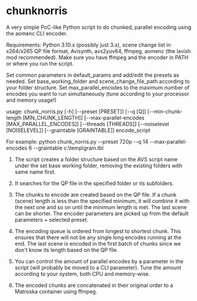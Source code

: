 # chunknorris
A very simple PoC-like Python script to do chunked, parallel encoding using the aomenc CLI encoder.

Requirements: Python 3.10.x (possibly just 3.x), scene change list in x264/x265 QP file format, Avisynth, avs2yuv64, ffmpeg, aomenc (the lavish mod recommended).
Make sure you have ffmpeg and the encoder in PATH or where you run the script.

Set common parameters in default_params and add/edit the presets as needed.
Set base_working_folder and scene_change_file_path according to your folder structure.
Set max_parallel_encodes to the maximum number of encodes you want to run simultaneously (tune according to your processor and memory usage!)

usage: chunk_norris.py [-h] [--preset [PRESET]] [--q [Q]] [--min-chunk-length [MIN_CHUNK_LENGTH]]
                       [--max-parallel-encodes [MAX_PARALLEL_ENCODES]] [--threads [THREADS]]
                       [--noiselevel [NOISELEVEL]] [--graintable [GRAINTABLE]] encode_script
                       
For example: python chunk_norris.py --preset 720p --q 14 --max-parallel-encodes 6 --graintable c:\temp\grain.tbl

1. The script creates a folder structure based on the AVS script name under the set base working folder, removing the existing folders with same name first.
   
2. It searches for the QP file in the specified folder or its subfolders.
 
3. The chunks to encode are created based on the QP file. If a chunk (scene) length is less than the specified minimum,
   it will combine it with the next one and so on until the minimum length is met. The last scene can be shorter.
   The encoder parameters are picked up from the default parameters + selected preset.

4. The encoding queue is ordered from longest to shortest chunk. This ensures that there will not be any single long encodes running at the end.
   The last scene is encoded in the first batch of chunks since we don't know its length based on the QP file.

5. You can control the amount of parallel encodes by a parameter in the script (will probably be moved to a CLI parameter). Tune the amount according to your system, both CPU and memory-wise.
   
6. The encoded chunks are concatenated in their original order to a Matroska container using ffmpeg.
